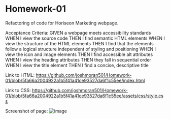 # Homework-01

Refactoring of code for Horiseon Marketing webpage. 

Acceptance Criteria:
GIVEN a webpage meets accessibility standards
WHEN I view the source code
THEN I find semantic HTML elements
WHEN I view the structure of the HTML elements
THEN I find that the elements follow a logical structure independent of styling and positioning
WHEN I view the icon and image elements
THEN I find accessible alt attributes
WHEN I view the heading attributes
THEN they fall in sequential order
WHEN I view the title element
THEN I find a concise, descriptive title

Link to HTML: https://github.com/joshmoran501/Homework-01/blob/5fa66a2004922a1b5f41a41ce93527da6f1c55ee/index.html

Link to CSS: https://github.com/joshmoran501/Homework-01/blob/5fa66a2004922a1b5f41a41ce93527da6f1c55ee/assets/css/style.css

Screenshot of page:
![image](https://user-images.githubusercontent.com/104108180/166090112-9ed5777f-f778-40f8-8e89-63ad106e3f77.png)
